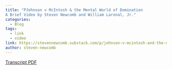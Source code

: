 ```yaml
---
title: "PJohnson v McIntosh & the Mental World of Domination
A Brief Video by Steven Newcomb and William Laronal, Jr."
categories:
  - Blog
tags:
  - link
  - video
link: https://stevennewcomb.substack.com/p/johnson-v-mcintosh-and-the-mental
author: steven-newcomb
---
```


[Transcript PDF](/assets/pdfs/)
